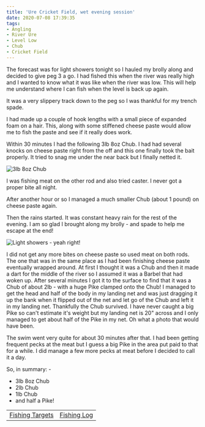 ```yaml
---
title: 'Ure Cricket Field, wet evening session'
date: 2020-07-08 17:39:35
tags:
- Angling
- River Ure
- Level Low
- Chub
- Cricket Field
---
```

The forecast was for light showers tonight so I hauled my brolly along and decided to give peg 3 a go. I had fished this when the river was really high and I wanted to know what it was like when the river was low. This will help me understand where I can fish when the level is back up again.

It was a very slippery track down to the peg so I was thankful for my trench spade. 

I had made up a couple of hook lengths with a small piece of expanded foam on a hair. This, along with some stiffened cheese paste would allow me to fish the paste and see if it really does work.

Within 30 minutes I had the following 3lb 8oz Chub. I had had several knocks on cheese paste right from the off and this one finally took the bait properly. It tried to snag me under the near back but I finally netted it.

![3lb 8oz Chub](/images/2020-07-08/0fc2c74419c242699b3ac5ece5f7df8a.jpg)


I was fishing meat on the other rod and also tried caster. I never got a proper bite all night.

After another hour or so I managed a much smaller Chub (about 1 pound) on cheese paste again.

Then the rains started. It was constant heavy rain for the rest of the evening. I am so glad I brought along my brolly - and spade to help me escape at the end!


![Light showers - yeah right!](/images/2020-07-08/6eb67ac584a746929e34b98681a0a654.jpg)


I did not get any more bites on cheese paste so used meat on both rods. The one that was in the same place as I had been finishing cheese paste eventually wrapped around. At first I thought it was a Chub and then it made a dart for the middle of the river so I assumed it was a Barbel that had woken up. After several minutes I got it to the surface to find that it was a Chub of about 2lb - with a huge Pike clamped onto the Chub! I managed to get the head and half of the body in my landing net and was just dragging it up the bank when it flipped out of the net and let go of the Chub and left it in my landing net. Thankfully the Chub survived. I have never caught a big Pike so can't estimate it's weight but my landing net is 20" across and I only managed to get about half of the Pike in my net. Oh what a photo that would have been.

The swim went very quite for about 30 minutes after that. I had been getting frequent pecks at the meat but I guess a big Pike in the area put paid to that for a while. I did manage a few more pecks at meat before I decided to call it a day.

So, in summary: -
- 3lb 8oz Chub
- 2lb Chub
- 1lb Chub
- and half a Pike!

|||
|---------|------|
|<a href="/2020/07/Fishing-Targets/">Fishing Targets</a>|<a href="/2020/08/Fishing-Log/">Fishing Log</a>|
